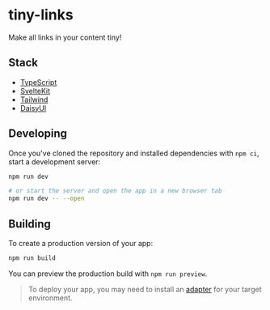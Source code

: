 # tiny-links

Make all links in your content tiny!

## Stack

- [TypeScript](https://www.typescriptlang.org/)
- [SvelteKit](https://kit.svelte.dev/)
- [Tailwind](https://tailwindcss.com)
- [DaisyUI](https://daisyui.com/)

## Developing

Once you've cloned the repository and installed dependencies with `npm ci`, start a development server:

```bash
npm run dev

# or start the server and open the app in a new browser tab
npm run dev -- --open
```

## Building

To create a production version of your app:

```bash
npm run build
```

You can preview the production build with `npm run preview`.

> To deploy your app, you may need to install an [adapter](https://kit.svelte.dev/docs/adapters) for your target environment.
